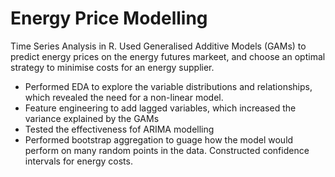# Energy Price Modelling


Time Series Analysis in R. Used Generalised Additive Models (GAMs) to predict energy prices on the energy futures markeet, and choose an optimal strategy to minimise costs for an energy supplier.

* Performed EDA to explore the variable distributions and relationships, which revealed the need for a non-linear model.
* Feature engineering to add lagged variables, which increased the variance explained by the GAMs
* Tested the effectiveness fof ARIMA modelling
* Performed bootstrap aggregation to guage how the model would perform on many random points in the data. Constructed confidence intervals for energy costs.



